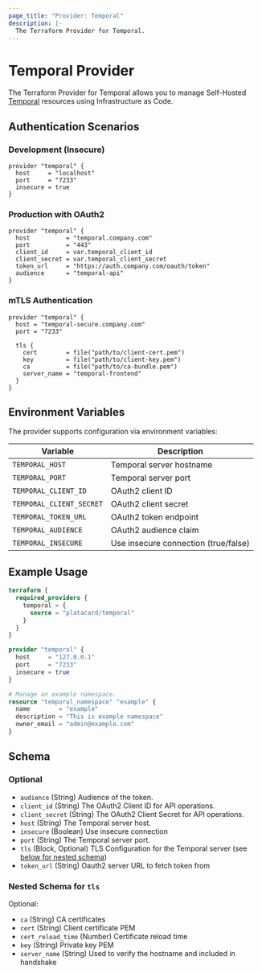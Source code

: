 ```yaml
---
page_title: "Provider: Temporal"
description: |-
  The Terraform Provider for Temporal.
---
```


# Temporal Provider

The Terraform Provider for Temporal allows you to manage
Self-Hosted [Temporal](https://temporal.io/) resources using Infrastructure as Code.

## Authentication Scenarios

### Development (Insecure)

```hcl
provider "temporal" {
  host     = "localhost"
  port     = "7233"
  insecure = true
}
```

### Production with OAuth2

```hcl
provider "temporal" {
  host          = "temporal.company.com"
  port          = "443"
  client_id     = var.temporal_client_id
  client_secret = var.temporal_client_secret
  token_url     = "https://auth.company.com/oauth/token"
  audience      = "temporal-api"
}
```

### mTLS Authentication

```hcl
provider "temporal" {
  host = "temporal-secure.company.com"
  port = "7233"
  
  tls {
    cert        = file("path/to/client-cert.pem")
    key         = file("path/to/client-key.pem")
    ca          = file("path/to/ca-bundle.pem")
    server_name = "temporal-frontend"
  }
}
```

## Environment Variables

The provider supports configuration via environment variables:

| Variable                 | Description                          |
| ------------------------ | ------------------------------------ |
| `TEMPORAL_HOST`          | Temporal server hostname             |
| `TEMPORAL_PORT`          | Temporal server port                 |
| `TEMPORAL_CLIENT_ID`     | OAuth2 client ID                     |
| `TEMPORAL_CLIENT_SECRET` | OAuth2 client secret                 |
| `TEMPORAL_TOKEN_URL`     | OAuth2 token endpoint                |
| `TEMPORAL_AUDIENCE`      | OAuth2 audience claim                |
| `TEMPORAL_INSECURE`      | Use insecure connection (true/false) |

## Example Usage

```terraform
terraform {
  required_providers {
    temporal = {
      source = "platacard/temporal"
    }
  }
}

provider "temporal" {
  host     = "127.0.0.1"
  port     = "7233"
  insecure = true
}

# Manage an example namespace.
resource "temporal_namespace" "example" {
  name        = "example"
  description = "This is example namespace"
  owner_email = "admin@example.com"
}
```

<!-- schema generated by tfplugindocs -->
## Schema

### Optional

- `audience` (String) Audience of the token.
- `client_id` (String) The OAuth2 Client ID for API operations.
- `client_secret` (String) The OAuth2 Client Secret for API operations.
- `host` (String) The Temporal server host.
- `insecure` (Boolean) Use insecure connection
- `port` (String) The Temporal server port.
- `tls` (Block, Optional) TLS Configuration for the Temporal server (see [below for nested schema](#nestedblock--tls))
- `token_url` (String) Oauth2 server URL to fetch token from

<a id="nestedblock--tls"></a>
### Nested Schema for `tls`

Optional:

- `ca` (String) CA certificates
- `cert` (String) Client certificate PEM
- `cert_reload_time` (Number) Certificate reload time
- `key` (String) Private key PEM
- `server_name` (String) Used to verify the hostname and included in handshake
